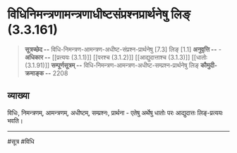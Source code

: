 # विधिनिमन्त्रणामन्त्रणाधीष्टसंप्रश्नप्रार्थनेषु लिङ् (3.3.161)
> **सूत्रच्छेद --** विधि-निमन्त्रण-आमन्त्रण-अधीष्ट-संप्रश्न-प्रार्थनेषु [7.3] लिङ् [1.1]
> **अनुवृत्ति --** -
> **अधिकार --** [[प्रत्ययः (3.1.1)]] [[परश्च (3.1.2)]] [[आद्युदात्ताश्च (3.1.3)]] [[धातोः (3.1.91)]]
> **सम्पूर्णसूत्रम् --** विधि-निमन्त्रण-आमन्त्रण-अधीष्ट-सम्प्रश्न-प्रार्थनेषु लिङ्
> **कौमुदी-क्रमाङ्क --** 2208

## व्याख्या

विधिः, निमन्त्रणम्, आमन्त्रणम्, अधीष्टम्, सम्प्रश्नः, प्रार्थना - एतेषु अर्थेषु धातोः परः आद्युदात्तः लिङ्-प्रत्ययः भवति।

---
#सूत्र #विधि 